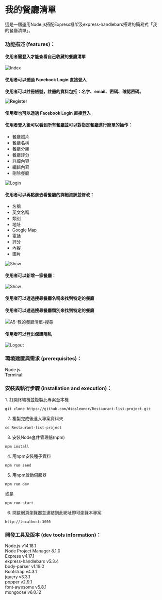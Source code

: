 <h1>我的餐廳清單</h1>

這是一個運用Node.js搭配Express框架及express-handlebars搭建的簡易式「我的餐廳清單」。

<h3>功能描述 (features)：</h3>
    <h4>使用者需登入才能查看自己收藏的餐廳清單</h4>
    <p><img src="https://github.com/diosleonor/Restaurant-list-project/blob/main/pics/A5-我的餐廳清單-首頁.png" alt="Index"/></p>
    <h4>使用者可以透過 Facebook Login 直接登入</h4>
    <h4>使用者可以註冊帳號，註冊的資料包括：名字、email、密碼、確認密碼。
    <p><img src="https://github.com/diosleonor/Restaurant-list-project/blob/main/pics/A5-我的餐廳清單-註冊.png" alt="Register"/></p>
    <h4>使用者也可以透過 Facebook Login 直接登入</h4>
    <h4>使用者登入後可以看到所有餐廳並可以對指定餐廳進行簡單的操作：</h4>
       <ul> 
        <li>餐廳照片</li>
        <li>餐廳名稱</li>
        <li>餐廳分類</li>
        <li>餐廳評分</li>
        <li>詳細內容</li>
        <li>編輯內容</li>
        <li>刪除餐廳</li>
       </ul>
       <p><img src="https://github.com/diosleonor/Restaurant-list-project/blob/main/pics/A5-我的餐廳清單-登入後頁面.png" alt="Login"/></p>
    <h4>使用者可以再點進去看餐廳的詳細資訊並修改：</h4>
       <ul> 
        <li>名稱</li>
        <li>英文名稱</li>
        <li>類別</li>
        <li>地址</li>
        <li>Google Map</li>
        <li>電話</li>
        <li>評分</li>
        <li>內容</li>
        <li>圖片</li>
       </ul>
       <p><img src="https://github.com/diosleonor/Restaurant-list-project/blob/main/pics/A5-我的餐廳清單-詳細.png" alt="Show"/></p>
    <h4>使用者可以新增一家餐廳：</h4>
       <p><img src="https://github.com/diosleonor/Restaurant-list-project/blob/main/pics/A5-我的餐廳清單-新增.png" alt="Show"/></p>
    <h4>使用者可以透過搜尋餐廳名稱來找到特定的餐廳</h4>
    <h4>使用者可以透過搜尋餐廳類別來找到特定的餐廳</h4>
    <p><img src="https://github.com/diosleonor/Restaurant-list-project/blob/main/pics/search.png" alt="A5-我的餐廳清單-搜尋"/></p>
    <h4>使用者可以登出保護隱私</h4>
    <p><img src="https://github.com/diosleonor/Restaurant-list-project/blob/main/pics/A5-我的餐廳清單-登出.png" alt="Logout"/></p>
<h3>環境建置與需求 (prerequisites)：</h3>
  Node.js<br> 
  Terminal
  
<h3>安裝與執行步驟 (installation and execution)：</h3>
  1. 打開終端機並複製此專案至本機
  <pre><code>git clone https://github.com/diosleonor/Restaurant-list-project.git</code></pre>
  
  2. 複製完成後進入專案資料夾
  <pre><code>cd Restaurant-list-project</code></pre>
  
  3. 安裝Node套件管理器(npm)
  <pre><code>npm install</code></pre>
  
  4. 用npm安裝種子資料
  <pre><code>npm run seed</code></pre>

  5. 用npm啟動伺服器
  <pre><code>npm run dev</code></pre>
  或是
  <pre><code>npm run start</code></pre>
  
  6. 開啟網頁瀏覽器並連結到此網址即可瀏覽本專案
   <pre><code>http://localhost:3000</code></pre>
<h3>開發工具及版本 (dev tools information)：</h3>
  Node.js v14.18.1<br> 
  Node Project Manager 8.1.0<br> 
  Express v4.17.1<br>
  express-handlebars v5.3.4<br> 
  body-parser v1.19.0<br>
  Bootstrap v4.3.1<br> 
  jquery v3.3.1<br> 
  popper v2.9.1<br> 
  font-awesome v5.8.1<br> 
  mongoose v6.0.12<br>


